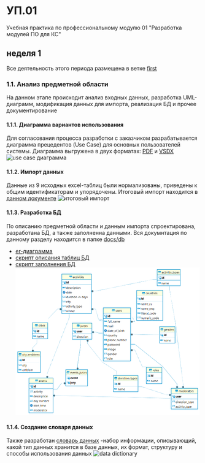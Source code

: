 # УП.01
Учебная практика по профессиональному модулю 01 "Разработка модулей ПО для КС"
## неделя 1
Все деятельность этого периода размещена в ветке [first](https://github.com/anschek/EP01/tree/first)
### 1.1. Анализ предметной области
На данном этапе происходит анализ входных данных, разработка UML-диаграмм, модификация данных для импорта, реализация БД и прочее документирование
#### 1.1.1. Диаграмма вариантов использования
Для согласования процесса разработки с заказчиком разрабатывается диаграмма прецедентов (Use Case) для основных пользователей системы. Диаграмма выгружена в двух форматах: [PDF](https://github.com/anschek/EP01/blob/first/docs/use_case_conferences.pdf) и [VSDX](https://github.com/anschek/EP01/blob/first/docs/use_case_conferences.vsdx)
![use case диаграмма](https://github.com/user-attachments/assets/9f5395fd-b7d9-4b8a-9ab2-229a3842f36c)
#### 1.1.2. Импорт данных
Данные из 9 исходных excel-таблиц были нормализованы, приведены к общим идентификаторам и упорядочены. Итоговый импорт находится в [данном документе](https://github.com/anschek/EP01/blob/first/docs/total_import.xlsx)
![итоговый импорт](https://github.com/user-attachments/assets/819c12b3-9cdb-413b-b9da-ad91ab4efb4b)
#### 1.1.3. Разработка БД
По описанию предметной области и данным импорта спроектирована, разработана БД, а также заполненна данными. Вся докумнтация по данному разделу находится в папке [docs/db](https://github.com/anschek/EP01/tree/first/docs/db)
- [er-диаграмма](https://github.com/anschek/EP01/blob/first/docs/db/er-diagram.png)
- [скрипт описания таблиц БД](https://github.com/anschek/EP01/blob/first/docs/db/dll_script.sql)
- [скрипт заполнения БД](https://github.com/anschek/EP01/blob/first/docs/db/data_export.sql)
![er-диаграмма](https://github.com/anschek/EP01/blob/first/docs/db/er-diagram.png)
#### 1.1.4. Создание словаря данных
Также разработан [словарь данных](https://github.com/anschek/EP01/blob/first/docs/data_dictionary.xlsx) -набор информации, описывающий, какой тип данных хранится в базе данных, их формат, структуру и способы использования данных
![data dictionary](https://github.com/user-attachments/assets/2c0f068c-4165-4a54-b67a-11d3fe7b2f88)
